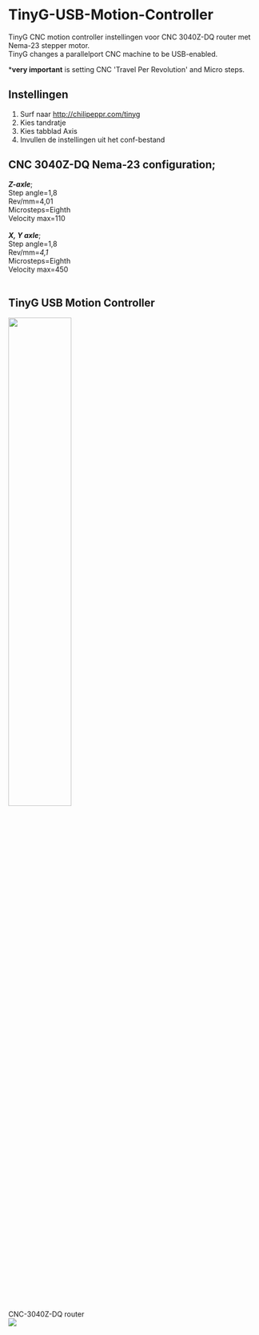 # TinyG-USB-Motion-Controller
TinyG CNC motion controller instellingen voor CNC 3040Z-DQ router met Nema-23 stepper motor. <br/>
TinyG changes a parallelport CNC machine to be USB-enabled.

***very important** is setting CNC 'Travel Per Revolution' and Micro steps. <br/>

Instellingen
---
1. Surf naar http://chilipeppr.com/tinyg <br/>
2. Kies tandratje<br/>
3. Kies tabblad Axis <br/>
4. Invullen de instellingen uit het conf-bestand<br/>

CNC 3040Z-DQ Nema-23 configuration;
---
***Z-axle***;<br/>
Step angle=1,8<br/>
Rev/mm=4,01<br/>
Microsteps=Eighth<br/>
Velocity max=110<br/>
<br/>
***X, Y axle***;<br/>
Step angle=1,8<br/>
Rev/mm=*4,1*<br/>
Microsteps=Eighth<br/>
Velocity max=450<br/>
<br/>

TinyG USB Motion Controller
---
<img src="https://camo.githubusercontent.com/d4c76c31d36a5520c180db03f5c179caee23d672/687474703a2f2f6661726d342e737461746963666c69636b722e636f6d2f333731392f31323639323538353731355f636131373433303463305f622e6a7067" width="50%" hight="50%">
<br/>
<br/>

CNC-3040Z-DQ router<br/>
<img src="https://sc01.alicdn.com/kf/HTB1cwn2JVXXXXalXpXXq6xXFXXXa/Fist-CNC-3040Z-DQ-4axis-sculpture-machine.jpg_350x350.jpg">
<br/>
